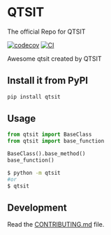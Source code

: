 # QTSIT
The official Repo for QTSIT

[![codecov](https://codecov.io/gh/QTSIT/qtsit/branch/main/graph/badge.svg?token=qtsit_token_here)](https://codecov.io/gh/QTSIT/qtsit)
[![CI](https://github.com/QTSIT/qtsit/actions/workflows/main.yml/badge.svg)](https://github.com/QTSIT/qtsit/actions/workflows/main.yml)

Awesome qtsit created by QTSIT

## Install it from PyPI

```bash
pip install qtsit
```

## Usage

```py
from qtsit import BaseClass
from qtsit import base_function

BaseClass().base_method()
base_function()
```

```bash
$ python -m qtsit
#or
$ qtsit
```

## Development

Read the [CONTRIBUTING.md](CONTRIBUTING.md) file.
